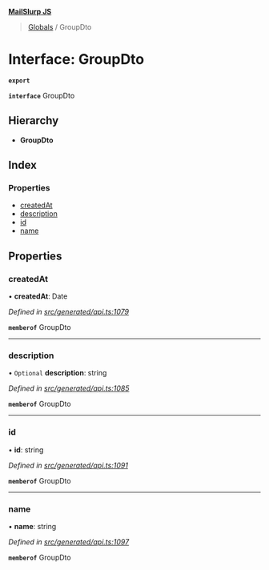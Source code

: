 **[MailSlurp JS](../README.md)**

> [Globals](../README.md) / GroupDto

# Interface: GroupDto

**`export`** 

**`interface`** GroupDto

## Hierarchy

* **GroupDto**

## Index

### Properties

* [createdAt](groupdto.md#createdat)
* [description](groupdto.md#description)
* [id](groupdto.md#id)
* [name](groupdto.md#name)

## Properties

### createdAt

•  **createdAt**: Date

*Defined in [src/generated/api.ts:1079](https://github.com/mailslurp/mailslurp-client/blob/ff09436/src/generated/api.ts#L1079)*

**`memberof`** GroupDto

___

### description

• `Optional` **description**: string

*Defined in [src/generated/api.ts:1085](https://github.com/mailslurp/mailslurp-client/blob/ff09436/src/generated/api.ts#L1085)*

**`memberof`** GroupDto

___

### id

•  **id**: string

*Defined in [src/generated/api.ts:1091](https://github.com/mailslurp/mailslurp-client/blob/ff09436/src/generated/api.ts#L1091)*

**`memberof`** GroupDto

___

### name

•  **name**: string

*Defined in [src/generated/api.ts:1097](https://github.com/mailslurp/mailslurp-client/blob/ff09436/src/generated/api.ts#L1097)*

**`memberof`** GroupDto
